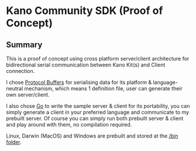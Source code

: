 # Kano Community SDK (Proof of Concept)

## Summary

This is a proof of concept using cross platform server/client architecture for bidirectional serial communication between Kano Kit(s) and Client connection.

I chose [Protocol Buffers](https://developers.google.com/protocol-buffers/) for serialising data for its platform & language-neutral mechanism, which means 1 definition file, user can generate their own server/client.

I also chose [Go](https://golang.org/) to write the sample server & client for its portability, you can simply generate a client in your preferred language and communicate to my prebuilt server. Of course you can simply run both prebuilt server & client and play around with them, no compilation required.

Linux, Darwin (MacOS) and Windows are prebuilt and stored at the [/bin folder](https://github.com/anzellai/kanosdk/bin).
